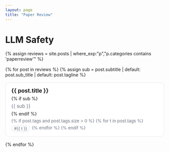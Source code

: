 ```yaml
---
layout: page
title: "Paper Review"
---
```


# LLM Safety 

<style>
  .pr-list {
    display: flex;
    flex-direction: column;
    gap: 16px;
    margin-top: 1rem;
  }
  .pr-card {
    display: flex;
    flex-direction: row;
    align-items: center;
    border: 1px solid #e5e7eb;
    border-radius: 12px;
    background: #fff;
    padding: 14px 18px;
    gap: 18px;
    transition: transform .12s ease, box-shadow .12s ease;
  }
  .pr-card:hover {
    transform: translateY(-2px);
    box-shadow: 0 8px 18px rgba(0,0,0,.06);
  }
  .pr-content {
    display: flex;
    flex-direction: column;
    gap: 6px;
    flex: 1;
  }
  .pr-title {
    margin: 0;
    font-size: 1.1rem;
    font-weight: 700;
  }
  .pr-title a {
    text-decoration: none;
  }
  .pr-subtitle {
    margin: 0;
    font-size: .95rem;
    color: #6b7280;
  }
  .pr-meta {
    font-size: .85rem;
    color: #6b7280;
    display: flex;
    flex-wrap: wrap;
    gap: 6px;
  }
  .pr-tag {
    display: inline-block;
    border: 1px solid #e5e7eb;
    border-radius: 999px;
    padding: 2px 8px;
    font-size: .8rem;
    background: #f9fafb;
  }
</style>

{% assign reviews = site.posts | where_exp:"p","p.categories contains 'paperreview'" %}

<div class="pr-list">
  {% for post in reviews %}
    {% assign sub = post.subtitle | default: post.sub_title | default: post.tagline %}
    <article class="pr-card">
      <div class="pr-content">
        <h2 class="pr-title">
          <a href="{{ post.url | relative_url }}">{{ post.title }}</a>
        </h2>
        {% if sub %}
          <p class="pr-subtitle">{{ sub }}</p>
        {% endif %}
        <div class="pr-meta">
          {% if post.tags and post.tags.size > 0 %}
            {% for t in post.tags %}
              <span class="pr-tag">#{{ t }}</span>
            {% endfor %}
          {% endif %}
        </div>
      </div>
    </article>
  {% endfor %}
</div>
